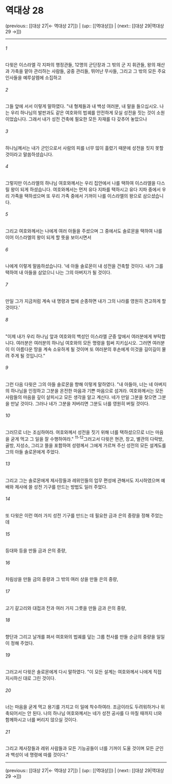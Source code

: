 # 역대상 28

(previous:: [[대상 27|← 역대상 27]]) | (up:: [[역대상]]) | (next:: [[대상 29|역대상 29 →]])

***




###### 1 

다윗은 이스라엘 각 지파의 행정관들, 12명의 군단장과 그 밖의 군 지 휘관들, 왕의 재산과 가축을 맡아 관리하는 사람들, 궁중 관리들, 뛰어난 무사들, 그리고 그 밖의 모든 주요 인사들을 예루살렘에 소집하고 



###### 2 

그들 앞에 서서 이렇게 말하였다. "내 형제들과 내 백성 여러분, 내 말을 들으십시오. 나는 우리 하나님의 발판과도 같은 여호와의 법궤를 안전하게 모실 성전을 짓는 것이 소원이었습니다. 그래서 내가 성전 건축에 필요한 모든 자재를 다 갖추어 놓았으나 



###### 3 

하나님께서는 내가 군인으로서 사람의 피를 너무 많이 흘렸기 때문에 성전을 짓지 못할 것이라고 말씀하셨습니다. 



###### 4 

그렇지만 이스라엘의 하나님 여호와께서는 우리 집안에서 나를 택하여 이스라엘을 다스릴 왕이 되게 하셨습니다. 여호와께서는 먼저 유다 지파를 택하시고 유다 지파 중에서 우리 가족을 택하셨으며 또 우리 가족 중에서 기꺼이 나를 이스라엘의 왕으로 삼으셨습니다. 



###### 5 

그리고 여호와께서는 나에게 여러 아들을 주셨으며 그 중에서도 솔로몬을 택하여 나를 이어 이스라엘의 왕이 되게 할 뜻을 보이시면서 



###### 6 

나에게 이렇게 말씀하셨습니다. '네 아들 솔로몬이 내 성전을 건축할 것이다. 내가 그를 택하여 내 아들을 삼았으니 나는 그의 아버지가 될 것이다. 



###### 7 

만일 그가 지금처럼 계속 내 명령과 법에 순종하면 내가 그의 나라를 영원히 견고하게 할 것이다.' 



###### 8 

"이제 내가 우리 하나님 앞과 여호와의 백성인 이스라엘 군중 앞에서 여러분에게 부탁합니다. 여러분은 여러분의 하나님 여호와의 모든 명령을 힘써 지키십시오. 그러면 여러분이 이 아름다운 땅을 계속 소유하게 될 것이며 또 여러분의 후손에게 이것을 길이길이 물려 주게 될 것입니다." 



###### 9 

그런 다음 다윗은 그의 아들 솔로몬을 향해 이렇게 말하였다. "내 아들아, 너는 네 아버지의 하나님을 인정하고 그분을 온전한 마음과 기쁜 마음으로 섬겨라. 여호와께서는 모든 사람들의 마음을 깊이 살피시고 모든 생각을 알고 계신다. 네가 만일 그분을 찾으면 그분을 만날 것이다. 그러나 네가 그분을 저버리면 그분도 너를 영원히 버릴 것이다. 



###### 10 

그러므로 너는 조심하여라. 여호와께서 성전을 짓기 위해 너를 택하셨으므로 너는 마음을 굳게 먹고 그 일을 잘 수행하여라." <sup class="versenum">11-12</sup>그러고서 다윗은 현관, 창고, 별관의 다락방, 골방, 지성소, 그리고 뜰을 포함하여 성령께서 그에게 가르쳐 주신 성전의 모든 설계도를 그의 아들 솔로몬에게 주었다. 



###### 13 

그리고 그는 솔로몬에게 제사장들과 레위인들의 업무 편성에 관해서도 지시하였으며 예배와 제사에 쓸 성전 기구를 만드는 방법도 일러 주었다. 



###### 14 

또 다윗은 이런 여러 가지 성전 기구를 만드는 데 필요한 금과 은의 중량을 정해 주었는데 



###### 15 

등대와 등을 만들 금과 은의 중량, 



###### 16 

차림상을 만들 금의 중량과 그 밖의 여러 상을 만들 은의 중량, 



###### 17 

고기 갈고리와 대접과 잔과 여러 가지 그릇을 만들 금과 은의 중량, 



###### 18 

향단과 그리고 날개를 펴서 여호와의 법궤를 덮는 그룹 천사를 만들 순금의 중량을 일일이 정해 주었다. 



###### 19 

그러고서 다윗은 솔로몬에게 다시 말하였다. "이 모든 설계는 여호와께서 나에게 직접 지시하신 대로 그린 것이다. 



###### 20 

너는 마음을 굳게 먹고 용기를 가지고 이 일에 착수하여라. 조금이라도 두려워하거나 위축되어서는 안 된다. 나의 하나님 여호와께서는 네가 성전 공사를 다 마칠 때까지 너와 함께하시고 너를 버리지 않으실 것이다. 



###### 21 

그리고 제사장들과 레위 사람들과 모든 기능공들이 너를 기꺼이 도울 것이며 모든 군인과 백성이 네 명령에 따를 것이다."

***

(previous:: [[대상 27|← 역대상 27]]) | (up:: [[역대상]]) | (next:: [[대상 29|역대상 29 →]])
